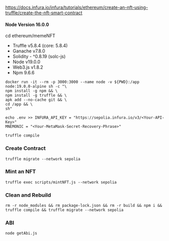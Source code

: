 https://docs.infura.io/infura/tutorials/ethereum/create-an-nft-using-truffle/create-the-nft-smart-contract

#### Node Version 16.0.0

cd ethereum/memeNFT 

- Truffle v5.8.4 (core: 5.8.4)
- Ganache v7.8.0
- Solidity - ^0.8.19 (solc-js)
- Node v19.0.0
- Web3.js v1.8.2
- Npm 9.6.6

```
docker run -it --rm -p 3000:3000 --name node -v ${PWD}:/app node:19.0.0-alpine sh -c "\
npm install -g npm && \
npm install -g truffle && \
apk add --no-cache git && \
cd /app && \
sh"
```

```
echo .env >> INFURA_API_KEY = "https://sepolia.infura.io/v3/<Your-API-Key>"
MNEMONIC = "<Your-MetaMask-Secret-Recovery-Phrase>"
```

```
truffle compile
```

### Create Contract

```
truffle migrate --network sepolia
```

### Mint an NFT

```
truffle exec scripts/mintNFT.js --network sepolia
```

### Clean and Rebuild

```
rm -r node_modules && rm package-lock.json && rm -r build && npm i && truffle compile && truffle migrate --network sepolia
```

### ABI 

```
node getAbi.js
```

